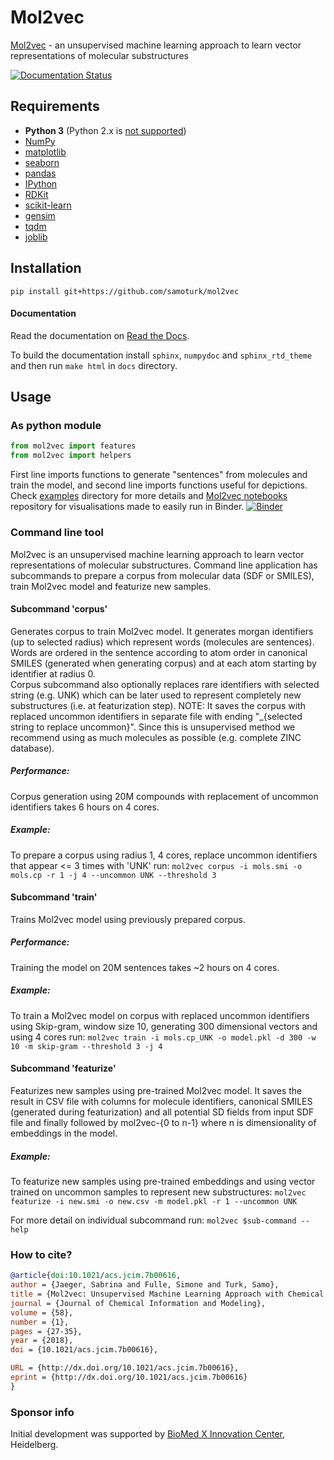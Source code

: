 # Mol2vec
[Mol2vec](http://pubs.acs.org/doi/10.1021/acs.jcim.7b00616) - an unsupervised machine learning approach to learn vector representations of molecular substructures

[![Documentation Status](https://readthedocs.org/projects/mol2vec/badge/?version=latest)](http://mol2vec.readthedocs.org/en/latest/)

## Requirements
* **Python 3** (Python 2.x is [not supported](http://www.python3statement.org/))
* [NumPy](http://www.numpy.org/)
* [matplotlib](https://matplotlib.org/)
* [seaborn](https://seaborn.pydata.org/)
* [pandas](http://pandas.pydata.org/)
* [IPython](https://ipython.org/)
* [RDKit](http://www.rdkit.org/docs/Install.html)
* [scikit-learn](http://scikit-learn.org/stable/)
* [gensim](https://radimrehurek.com/gensim/)
* [tqdm](https://pypi.python.org/pypi/tqdm)
* [joblib](https://pythonhosted.org/joblib/)

## Installation
`pip install git+https://github.com/samoturk/mol2vec`

#### Documentation
Read the documentation on [Read the Docs](http://mol2vec.readthedocs.io/en/latest/).

To build the documentation install `sphinx`, `numpydoc` and `sphinx_rtd_theme` and then run `make html` in `docs` directory.

## Usage
### As python module
```python
from mol2vec import features
from mol2vec import helpers
```
First line imports functions to generate "sentences" from molecules and train the model, and second line imports functions useful for depictions. 
Check [examples](https://github.com/samoturk/mol2vec/examples) directory for more details and [Mol2vec notebooks](https://github.com/samoturk/mol2vec_notebooks) 
repository for visualisations made to easily run in Binder. [![Binder](https://mybinder.org/badge.svg)](https://mybinder.org/v2/gh/samoturk/mol2vec_notebooks/master?filepath=Notebooks%2FExploring_Mol2vec_vectors.ipynb)

### Command line tool
Mol2vec is an unsupervised machine learning approach to learn vector representations of molecular substructures.
Command line application has subcommands to prepare a corpus from molecular data (SDF or SMILES), train Mol2vec model
and featurize new samples.

#### Subcommand 'corpus'

Generates corpus to train Mol2vec model. It generates morgan identifiers (up to selected radius) which represent words (molecules are sentences). Words are ordered in the sentence according to atom order in canonical SMILES (generated when generating corpus) and at each atom starting by identifier at radius 0.  
    Corpus subcommand also optionally replaces rare identifiers with selected string (e.g. UNK) which can be later used to represent completely new substructures (i.e. at featurization step). NOTE: It saves the corpus with replaced uncommon identifiers in separate file with ending "_{selected string to replace uncommon}". Since this is unsupervised method we recommend using as much molecules as possible (e.g. complete ZINC database).

##### Performance:  
Corpus generation using 20M compounds with replacement of uncommon identifiers takes 6 hours on 4 cores.  

##### Example:  
To prepare a corpus using radius 1, 4 cores, replace uncommon identifiers that appear <= 3 times with 'UNK' run:
        `mol2vec corpus -i mols.smi -o mols.cp -r 1 -j 4 --uncommon UNK --threshold 3`
          

#### Subcommand 'train'

Trains Mol2vec model using previously prepared corpus.
    
##### Performance:
Training the model on 20M sentences takes ~2 hours on 4 cores.
    
##### Example:
To train a Mol2vec model on corpus with replaced uncommon identifiers using Skip-gram, window size 10, generating 300 dimensional vectors and using 4 cores run:
        `mol2vec train -i mols.cp_UNK -o model.pkl -d 300 -w 10 -m skip-gram --threshold 3 -j 4`
    
    
#### Subcommand 'featurize'

Featurizes new samples using pre-trained Mol2vec model. It saves the result in CSV file with columns for molecule identifiers, canonical SMILES (generated during featurization) and all potential SD fields from input SDF file and finally followed by mol2vec-{0 to n-1} where n is dimensionality of embeddings in the model.  
    
##### Example:
To featurize new samples using pre-trained embeddings and using vector trained on uncommon samples to represent new substructures:
        `mol2vec featurize -i new.smi -o new.csv -m model.pkl -r 1 --uncommon UNK`


For more detail on individual subcommand run:
    `mol2vec $sub-command --help`

### How to cite?
```bib
@article{doi:10.1021/acs.jcim.7b00616,
author = {Jaeger, Sabrina and Fulle, Simone and Turk, Samo},
title = {Mol2vec: Unsupervised Machine Learning Approach with Chemical Intuition},
journal = {Journal of Chemical Information and Modeling},
volume = {58},
number = {1},
pages = {27-35},
year = {2018},
doi = {10.1021/acs.jcim.7b00616},

URL = {http://dx.doi.org/10.1021/acs.jcim.7b00616},
eprint = {http://dx.doi.org/10.1021/acs.jcim.7b00616}
}
```

### Sponsor info
Initial development was supported by [BioMed X Innovation Center](https://bio.mx), Heidelberg.
